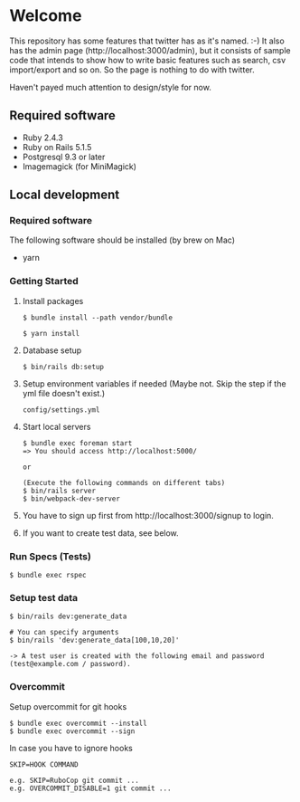 # Welcome

This repository has some features that twitter has as it's named. :-)
It also has the admin page (http://localhost:3000/admin), but it consists of sample code that intends to show how to write basic features such as search, csv import/export and so on. So the page is nothing to do with twitter.

Haven't payed much attention to design/style for now.

## Required software

* Ruby 2.4.3
* Ruby on Rails 5.1.5
* Postgresql 9.3 or later
* Imagemagick (for MiniMagick)

## Local development
### Required software

The following software should be installed (by brew on Mac)
* yarn

### Getting Started

1. Install packages
    ```
    $ bundle install --path vendor/bundle
    ```
    ```
    $ yarn install
    ```

2. Database setup
    ```
    $ bin/rails db:setup
    ```

3. Setup environment variables if needed (Maybe not. Skip the step if the yml file doesn't exist.)
    ```
    config/settings.yml
    ```

4. Start local servers
    ```
    $ bundle exec foreman start
    => You should access http://localhost:5000/

    or

    (Execute the following commands on different tabs)
    $ bin/rails server
    $ bin/webpack-dev-server
    ```

5. You have to sign up first from http://localhost:3000/signup to login.

6. If you want to create test data, see below.

### Run Specs (Tests)

```
$ bundle exec rspec
```

### Setup test data

```
$ bin/rails dev:generate_data

# You can specify arguments
$ bin/rails 'dev:generate_data[100,10,20]'

-> A test user is created with the following email and password (test@example.com / password).
```

### Overcommit

Setup overcommit for git hooks
```
$ bundle exec overcommit --install
$ bundle exec overcommit --sign
```

In case you have to ignore hooks
```
SKIP=HOOK COMMAND

e.g. SKIP=RuboCop git commit ...
e.g. OVERCOMMIT_DISABLE=1 git commit ...
```
